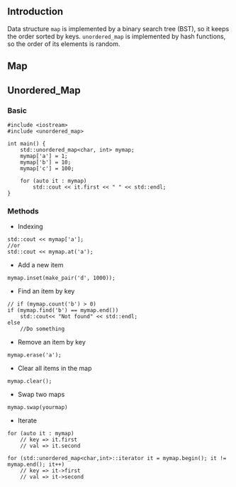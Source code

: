 ## Introduction

Data structure `map` is implemented by a binary search tree (BST), so it keeps the order sorted by keys. `unordered_map` is implemented by hash functions, so the order of its elements is random. 

## Map

## Unordered_Map

### Basic
```
#include <iostream>
#include <unordered_map>

int main() {
    std::unordered_map<char, int> mymap;
    mymap['a'] = 1;
    mymap['b'] = 10;
    mymap['c'] = 100;

    for (auto it : mymap)
        std::cout << it.first << " " << std::endl;
}
```

### Methods

* Indexing
```
std::cout << mymap['a'];
//or
std::cout << mymap.at('a');
```

* Add a new item
```
mymap.inset(make_pair('d', 1000));
```

* Find an item by key
```
// if (mymap.count('b') > 0)
if (mymap.find('b') == mymap.end())
    std::cout<< "Not found" << std::endl;
else
    //Do something
```

* Remove an item by key
```
mymap.erase('a');
```

* Clear all items in the map
```
mymap.clear();
```

* Swap two maps
```
mymap.swap(yourmap)
```
* Iterate
```
for (auto it : mymap)
    // key => it.first
    // val => it.second

for (std::unordered_map<char,int>::iterator it = mymap.begin(); it != mymap.end(); it++)
    // key => it->first
    // val => it->second
```